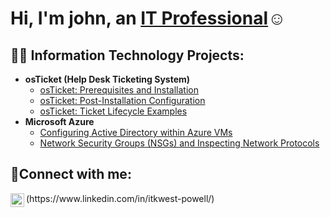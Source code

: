 <h1>Hi, I'm john, an <a href="https://linkedin.com/in/itkwest-powell">IT Professional</a>☺</h1>

<h2>👨‍💻 Information Technology Projects:</h2>

- <b>osTicket (Help Desk Ticketing System)</b>
  - [osTicket: Prerequisites and Installation](https://github.com/ITKwest/osticket-prereqs)
  - [osTicket: Post-Installation Configuration](https://github.com/ITKwest/post-install-config)
  - [osTicket: Ticket Lifecycle Examples](https://github.com/ITKwest/ticket-lifecycle)
- <b>Microsoft Azure</b>
  - [Configuring Active Directory within Azure VMs](https://github.com/ITKwest/configure-ad)
  - [Network Security Groups (NSGs) and Inspecting Network Protocols](https://github.com/ITKwest/azure-network-protocols)

<h2>🤳Connect with me:</h2>
<img align="left" alt="Josh | LinkedIn" width="22px" src="https://cdn.jsdelivr.net/npm/simple-icons@v3/icons/linkedin.svg" />
(https://www.linkedin.com/in/itkwest-powell/)
